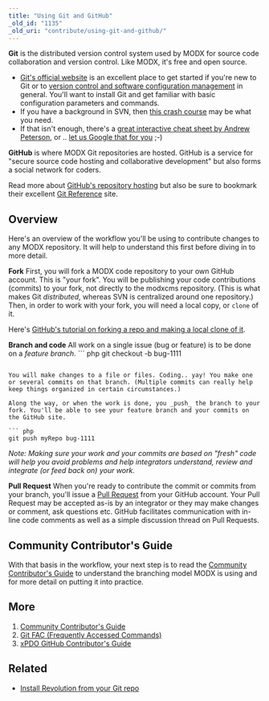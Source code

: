 ```yaml
---
title: "Using Git and GitHub"
_old_id: "1135"
_old_uri: "contribute/using-git-and-github/"
---
```


**Git** is the distributed version control system used by MODX for source code collaboration and version control. Like MODX, it's free and open source.

- [Git's official website](http://git-scm.com/) is an excellent place to get started if you're new to Git or to [version control and software configuration management](http://en.wikipedia.org/wiki/Revision_control) in general. You'll want to install Git and get familiar with basic configuration parameters and commands.
- If you have a background in SVN, then [this crash course](http://git.or.cz/course/svn.html) may be what you need.
- If that isn't enough, there's a [great interactive cheat sheet by Andrew Peterson](http://www.ndpsoftware.com/git-cheatsheet.html), or .. [let us Google that for you](http://lmgtfy.com/?q=git+svn) ;-)

**GitHub** is where MODX Git repositories are hosted. GitHub is a service for "secure source code hosting and collaborative development" but also forms a social network for coders.

Read more about [GitHub's repository hosting](https://github.com/features/hosting) but also be sure to bookmark their excellent [Git Reference](http://gitref.org/) site.

## Overview 


Here's an overview of the workflow you'll be using to contribute changes to any MODX repository. It will help to understand this first before diving in to more detail.

**Fork**
First, you will fork a MODX code repository to your own GitHub account. This is "your fork". You will be publishing your code contributions (commits) to your fork, not directly to the modxcms repository. (This is what makes Git _distributed_, whereas SVN is centralized around one repository.) Then, in order to work with your fork, you will need a local copy, or `clone` of it.

Here's [GitHub's tutorial on forking a repo and making a local clone of it](http://help.github.com/fork-a-repo/).



**Branch and code**
All work on a single issue (bug or feature) is to be done on a _feature branch_. ``` php 
git checkout -b bug-1111
```

You will make changes to a file or files. Coding.. yay! You make one or several commits on that branch. (Multiple commits can really help keep things organized in certain circumstances.)

Along the way, or when the work is done, you _push_ the branch to your fork. You'll be able to see your feature branch and your commits on the GitHub site.

``` php 
git push myRepo bug-1111
```

_Note: Making sure your work and your commits are based on "fresh" code will help you avoid problems and help integrators understand, review and integrate (or feed back on) your work._



**Pull Request**
When you're ready to contribute the commit or commits from your branch, you'll issue a [Pull Request](http://help.github.com/pull-requests/) from your GitHub account. Your Pull Request may be accepted as-is by an integrator or they may make changes or comment, ask questions etc. GitHub facilitates communication with in-line code comments as well as a simple discussion thread on Pull Requests.



## Community Contributor's Guide 

With that basis in the workflow, your next step is to read the [Community Contributor's Guide](/contribute/code/contributors-guide "Community Contributor's Guide") to understand the branching model MODX is using and for more detail on putting it into practice.

## More 

1. [Community Contributor's Guide](/contribute/code/contributors-guide)
2. [Git FAC (Frequently Accessed Commands)](contribute/code/git-github/frequent-commands)
3. [xPDO GitHub Contributor's Guide](/contribute/code/xpdo)

## **Related**

- [Install Revolution from your Git repo](getting-started/installation/git "Git Installation")